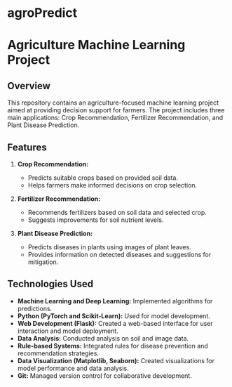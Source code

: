﻿# agroPredict
# Agriculture Machine Learning Project

## Overview

This repository contains an agriculture-focused machine learning project aimed at providing decision support for farmers. The project includes three main applications: Crop Recommendation, Fertilizer Recommendation, and Plant Disease Prediction.

## Features

1. **Crop Recommendation:**
   - Predicts suitable crops based on provided soil data.
   - Helps farmers make informed decisions on crop selection.

2. **Fertilizer Recommendation:**
   - Recommends fertilizers based on soil data and selected crop.
   - Suggests improvements for soil nutrient levels.

3. **Plant Disease Prediction:**
   - Predicts diseases in plants using images of plant leaves.
   - Provides information on detected diseases and suggestions for mitigation.

## Technologies Used

- **Machine Learning and Deep Learning:** Implemented algorithms for predictions.
- **Python (PyTorch and Scikit-Learn):** Used for model development.
- **Web Development (Flask):** Created a web-based interface for user interaction and model deployment.
- **Data Analysis:** Conducted analysis on soil and image data.
- **Rule-based Systems:** Integrated rules for disease prevention and recommendation strategies.
- **Data Visualization (Matplotlib, Seaborn):** Created visualizations for model performance and data analysis.
- **Git:** Managed version control for collaborative development.

   
